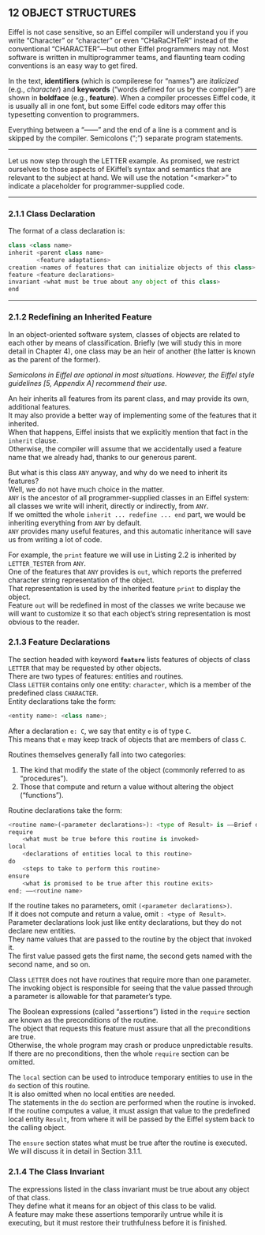## 12 OBJECT STRUCTURES

Eiffel is not case sensitive, so an Eiffel compiler will understand you if you write “Character” or “character” or even “CHaRaCHTeR” instead of the conventional “CHARACTER”—but other Eiffel programmers may not.
Most software is written in multiprogrammer teams, and flaunting team coding conventions is an easy way to get fired.

In the text, **identifiers** (which is compilerese for “names”) are *italicized* (e.g., *character*) and **keywords** (“words defined for us by the compiler”) are shown in **boldface** (e.g., **feature**).
When a compiler processes Eiffel code, it is usually all in one font, but some Eiffel code editors may offer this typesetting convention to programmers.

Everything between a “——” and the end of a line is a comment and is skipped by the compiler.
Semicolons (“;”) separate program statements.

---

Let us now step through the LETTER example.
As promised, we restrict ourselves to those aspects of EKiffel’s syntax and semantics that are relevant to the subject at hand.
We will use the notation “\<marker\>” to indicate a placeholder for programmer-supplied code.

---

### 2.1.1 Class Declaration

The format of a class declaration is:

```python
class <class name>
inherit <parent class name>
        <feature adaptations>
creation <names of features that can initialize objects of this class>
feature <feature declarations>
invariant <what must be true about any object of this class>
end
```

---

### 2.1.2 Redefining an Inherited Feature

In an object-oriented software system, classes of objects are related to each other by means of classification.
Briefly (we will study this in more detail in Chapter 4), one class may be an heir of another (the latter is known as the parent of the former).

*Semicolons in Eiffel are optional in most situations.
However, the Eiffel style guidelines [5, Appendix A] recommend their use.*

An heir inherits all features from its parent class, and may provide its own, additional features.  
It may also provide a better way of implementing some of the features that it inherited.  
When that happens, Eiffel insists that we explicitly mention that fact in the `inherit` clause.  
Otherwise, the compiler will assume that we accidentally used a feature name that we already had, thanks to our generous parent.  

But what is this class `ANY` anyway, and why do we need to inherit its features?  
Well, we do not have much choice in the matter.  
`ANY` is the ancestor of all programmer-supplied classes in an Eiffel system: all classes we write will inherit, directly or indirectly, from `ANY`.  
If we omitted the whole `inherit ... redefine ... end` part, we would be inheriting everything from `ANY` by default.  
`ANY` provides many useful features, and this automatic inheritance will save us from writing a lot of code.  

For example, the `print` feature we will use in Listing 2.2 is inherited by `LETTER_TESTER` from `ANY`.  
One of the features that `ANY` provides is `out`, which reports the preferred character string representation of the object.  
That representation is used by the inherited feature `print` to display the object.  
Feature `out` will be redefined in most of the classes we write because we will want to customize it so that each object’s string representation is most obvious to the reader.  

### 2.1.3 Feature Declarations

The section headed with keyword **`feature`** lists features of objects of class `LETTER` that may be requested by other objects.  
There are two types of features: entities and routines.  
Class `LETTER` contains only one entity: `character`, which is a member of the predefined class `CHARACTER`.  
Entity declarations take the form:

```python
<entity name>: <class name>;
```

After a declaration `e: C`, we say that entity `e` is of type `C`.  
This means that `e` may keep track of objects that are members of class `C`.  

Routines themselves generally fall into two categories:  
1. The kind that modify the state of the object (commonly referred to as “procedures”).  
2. Those that compute and return a value without altering the object (“functions”).  

Routine declarations take the form:

```python
<routine name>(<parameter declarations>): <type of Result> is ——Brief description.
require
    <what must be true before this routine is invoked>
local
    <declarations of entities local to this routine>
do
    <steps to take to perform this routine>
ensure
    <what is promised to be true after this routine exits>
end; ——<routine name>
```

If the routine takes no parameters, omit `(<parameter declarations>)`.  
If it does not compute and return a value, omit `: <type of Result>`.  
Parameter declarations look just like entity declarations, but they do not declare new entities.  
They name values that are passed to the routine by the object that invoked it.  
The first value passed gets the first name, the second gets named with the second name, and so on.  

Class `LETTER` does not have routines that require more than one parameter.  
The invoking object is responsible for seeing that the value passed through a parameter is allowable for that parameter’s type.  

The Boolean expressions (called “assertions”) listed in the `require` section are known as the preconditions of the routine.  
The object that requests this feature must assure that all the preconditions are true.  
Otherwise, the whole program may crash or produce unpredictable results.  
If there are no preconditions, then the whole `require` section can be omitted.  

The `local` section can be used to introduce temporary entities to use in the `do` section of this routine.  
It is also omitted when no local entities are needed.  
The statements in the `do` section are performed when the routine is invoked.  
If the routine computes a value, it must assign that value to the predefined local entity `Result`, from where it will be passed by the Eiffel system back to the calling object.  

The `ensure` section states what must be true after the routine is executed.  
We will discuss it in detail in Section 3.1.1.  

### 2.1.4 The Class Invariant

The expressions listed in the class invariant must be true about any object of that class.  
They define what it means for an object of this class to be valid.  
A feature may make these assertions temporarily untrue while it is executing, but it must restore their truthfulness before it is finished.  
